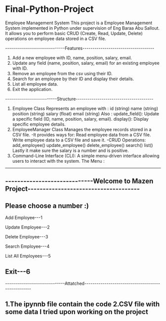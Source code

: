 # Final-Python-Project
Employee Management System
This project is a Employee Management System implemented in Python under supervision of Eng Baraa Abu Sallout. 
It allows you to perform basic CRUD (Create, Read, Update, Delete) operations on employee data stored in a CSV file. 


------------------------------Features------------------------------------
1) Add a new employee with ID, name, position, salary, email.
2) Update any field (name, position, salary, email) for an existing employee with ID.
3) Remove an employee from the csv using their ID.
4) Search for an employee by their ID and display their details.
5) List all employee data.
6) Exit the application.


--------------------------Structure---------------------------------------
1. Employee Class
Represents an employee with :
id (string)
name (string)
position (string)
salary (float)
email (string)
Also :
update_field(): Update a specific field (ID, name, position, salary, email).
display(): Display specific employee details.
2. EmployeeManager Class
Manages the employee records stored in a CSV file.
-It provides ways for:
Read employee data from a CSV file.
Write employee data to a CSV file and save it.
-CRUD Operations:
add_employee()
update_employee()
delete_employee()
search()
list()
Lastly it make sure the salary is a number and is positive.
3. Command-Line Interface (CLI):
A simple menu-driven interface allowing users to interact with the system.
The Menu :


------------------------------------------------------------------------------------------
-----------------------------Welcome to Mazen Project-------------------------------------
------------------------------------------------------------------------------------------

Please choose a number :)
------------------------------------------------------------------------------------------
Add Employee---1

Update Employee---2

Delete Employee---3

Search Employee---4

List All Employees---5

Exit---6
------------------------------------------------------------------------------------------


------------------------------Attatched---------------------------------------------------


1.The ipynnb file contain the code
2.CSV file with some data I tried upon working on the project
------------------------------------------------------------------------------------------
